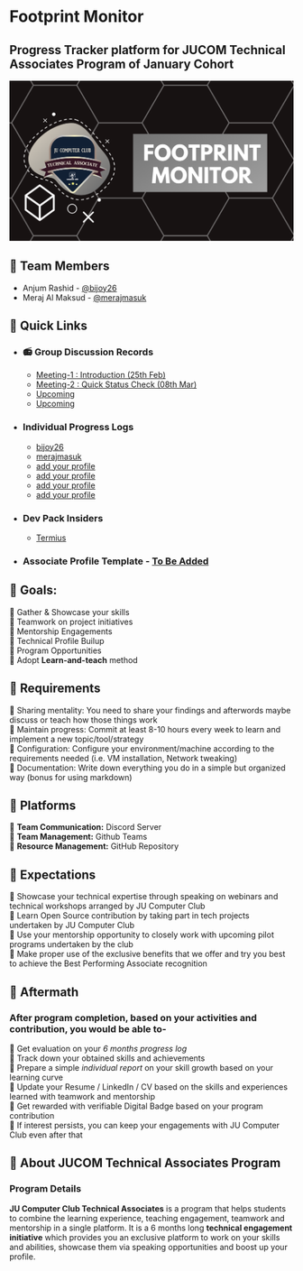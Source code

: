 # Footprint Monitor
## Progress Tracker platform for **JUCOM Technical Associates Program** of **January Cohort**

<img src="assets/cover.png">

## 🎯 Team Members 

- Anjum Rashid - [@bijoy26](https://www.github.com/bijoy26)
- Meraj Al Maksud - [@merajmasuk](https://www.github.com/merajmasuk)

## 🎯 Quick Links
- ### 📻 Group Discussion Records
    - [Meeting-1 : Introduction (25th Feb)](https://drive.google.com/file/d/19WsHy81XhaqlGanaXUhymXkBuuHWGiae/view?usp=sharing)
    - [Meeting-2 : Quick Status Check (08th Mar)](#)
    - [Upcoming](#)
    - [Upcoming](#)

- ### Individual Progress Logs 
    - [bijoy26](progress-logs\bijoy26)
    - [merajmasuk](progress-logs\merajmasuk)
    - [add your profile](#)
    - [add your profile](#)
    - [add your profile](#)
    - [add your profile](#)

- ### Dev Pack Insiders 
    - [Termius](dev-pack-insiders/termius.md)

- ### Associate Profile Template - [To Be Added](#)


## 🎯 Goals:
:small_blue_diamond: Gather & Showcase your skills <br>
:small_blue_diamond: Teamwork on project initiatives <br>
:small_blue_diamond: Mentorship Engagements <br>
:small_blue_diamond: Technical Profile Builup <br>
:small_blue_diamond: Program Opportunities <br>
:small_blue_diamond: Adopt **Learn-and-teach** method


## 🎯 Requirements
:small_blue_diamond: Sharing mentality: You need to share your findings and afterwords maybe discuss or teach how those things work <br>
:small_blue_diamond: Maintain progress: Commit at least 8-10 hours every week to learn and implement a new topic/tool/strategy <br>
:small_blue_diamond: Configuration: Configure your environment/machine according to the requirements needed (i.e. VM installation, Network tweaking) <br>
:small_blue_diamond: Documentation: Write down everything you do in a simple but organized way (bonus for using markdown) <br>


## 🎯 Platforms
:small_blue_diamond: **Team Communication:** Discord Server <br>
:small_blue_diamond: **Team Management:** Github Teams <br>
:small_blue_diamond: **Resource Management:** GitHub Repository


## 🎯 Expectations
:small_blue_diamond: Showcase your technical expertise through speaking on webinars and technical workshops arranged by JU Computer Club <br>
:small_blue_diamond: Learn Open Source contribution by taking part in tech projects undertaken by JU Computer Club <br>
:small_blue_diamond: Use your mentorship opportunity to closely work with upcoming pilot programs undertaken by the club <br>
:small_blue_diamond: Make proper use of the exclusive benefits that we offer and try you best to achieve the Best Performing Associate recognition <br>

## 🎯 Aftermath
### After program completion, based on your activities and contribution, you would be able to-
:small_blue_diamond: Get evaluation on your *6 months progress log* <br> 
:small_blue_diamond: Track down your obtained skills and achievements <br>
:small_blue_diamond: Prepare a simple *individual report* on your skill growth based on your learning curve <br>
:small_blue_diamond: Update your Resume / LinkedIn / CV based on the skills and experiences learned with teamwork and mentorship <br>
:small_blue_diamond: Get rewarded with verifiable Digital Badge based on your program contribution <br>
:small_blue_diamond: If interest persists, you can keep your engagements with JU Computer Club even after that <br>

## 🎯 About JUCOM Technical Associates Program
### Program Details
**JU Computer Club Technical Associates** is a program that helps students to combine the learning experience, teaching engagement, teamwork and mentorship in a single platform. 
It is a 6 months long **technical engagement initiative** which provides you an exclusive platform to work on your skills and abilities, showcase them via speaking opportunities and boost up your profile.
